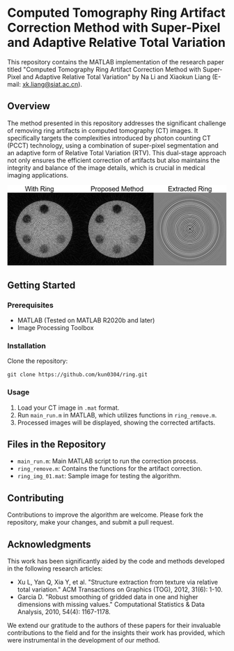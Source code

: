 # Computed Tomography Ring Artifact Correction Method with Super-Pixel and Adaptive Relative Total Variation

This repository contains the MATLAB implementation of the research paper titled "Computed Tomography Ring Artifact Correction Method with Super-Pixel and Adaptive Relative Total Variation" by Na Li and Xiaokun Liang (E-mail: xk.liang@siat.ac.cn).

## Overview

The method presented in this repository addresses the significant challenge of removing ring artifacts in computed tomography (CT) images. It specifically targets the complexities introduced by photon counting CT (PCCT) technology, using a combination of super-pixel segmentation and an adaptive form of Relative Total Variation (RTV). This dual-stage approach not only ensures the efficient correction of artifacts but also maintains the integrity and balance of the image details, which is crucial in medical imaging applications.

![Results](results.png)

## Getting Started

### Prerequisites

- MATLAB (Tested on MATLAB R2020b and later)
- Image Processing Toolbox

### Installation

Clone the repository:

```
git clone https://github.com/kun0304/ring.git
```

### Usage

1. Load your CT image in `.mat` format.
2. Run `main_run.m` in MATLAB, which utilizes functions in `ring_remove.m`.
3. Processed images will be displayed, showing the corrected artifacts.

## Files in the Repository

- `main_run.m`: Main MATLAB script to run the correction process.
- `ring_remove.m`: Contains the functions for the artifact correction.
- `ring_img_01.mat`: Sample image for testing the algorithm.

## Contributing

Contributions to improve the algorithm are welcome. Please fork the repository, make your changes, and submit a pull request.

## Acknowledgments

This work has been significantly aided by the code and methods developed in the following research articles:

- Xu L, Yan Q, Xia Y, et al. "Structure extraction from texture via relative total variation." ACM Transactions on Graphics (TOG), 2012, 31(6): 1-10.
- Garcia D. "Robust smoothing of gridded data in one and higher dimensions with missing values." Computational Statistics & Data Analysis, 2010, 54(4): 1167-1178.

We extend our gratitude to the authors of these papers for their invaluable contributions to the field and for the insights their work has provided, which were instrumental in the development of our method.
